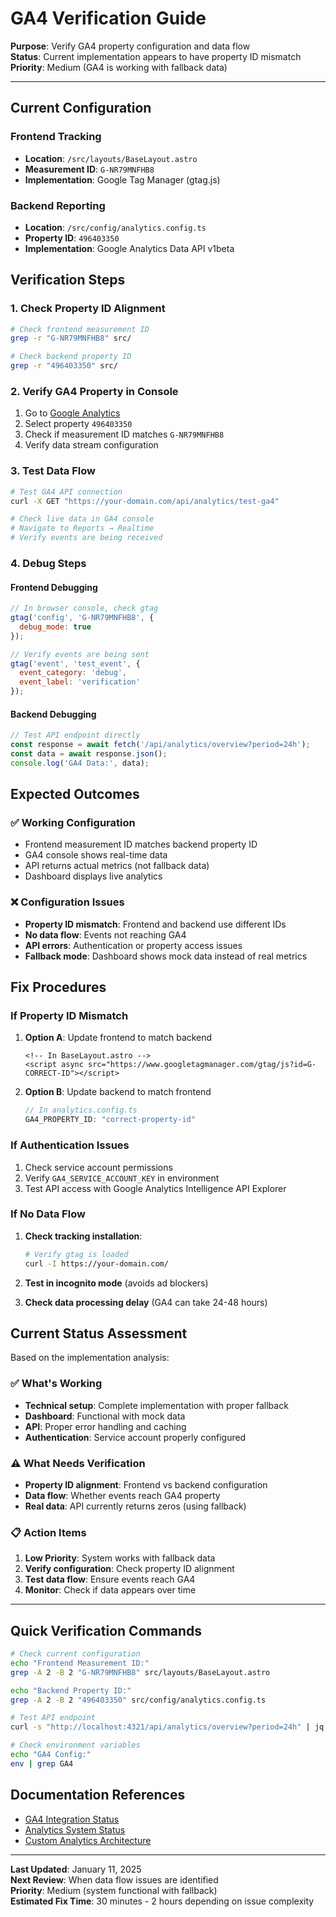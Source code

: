 # GA4 Verification Guide

**Purpose**: Verify GA4 property configuration and data flow  
**Status**: Current implementation appears to have property ID mismatch  
**Priority**: Medium (GA4 is working with fallback data)  

---

## Current Configuration

### Frontend Tracking
- **Location**: `/src/layouts/BaseLayout.astro`
- **Measurement ID**: `G-NR79MNFHB8`
- **Implementation**: Google Tag Manager (gtag.js)

### Backend Reporting
- **Location**: `/src/config/analytics.config.ts`
- **Property ID**: `496403350`
- **Implementation**: Google Analytics Data API v1beta

## Verification Steps

### 1. Check Property ID Alignment
```bash
# Check frontend measurement ID
grep -r "G-NR79MNFHB8" src/

# Check backend property ID
grep -r "496403350" src/
```

### 2. Verify GA4 Property in Console
1. Go to [Google Analytics](https://analytics.google.com/)
2. Select property `496403350`
3. Check if measurement ID matches `G-NR79MNFHB8`
4. Verify data stream configuration

### 3. Test Data Flow
```bash
# Test GA4 API connection
curl -X GET "https://your-domain.com/api/analytics/test-ga4"

# Check live data in GA4 console
# Navigate to Reports → Realtime
# Verify events are being received
```

### 4. Debug Steps

#### Frontend Debugging
```javascript
// In browser console, check gtag
gtag('config', 'G-NR79MNFHB8', {
  debug_mode: true
});

// Verify events are being sent
gtag('event', 'test_event', {
  event_category: 'debug',
  event_label: 'verification'
});
```

#### Backend Debugging
```typescript
// Test API endpoint directly
const response = await fetch('/api/analytics/overview?period=24h');
const data = await response.json();
console.log('GA4 Data:', data);
```

## Expected Outcomes

### ✅ Working Configuration
- Frontend measurement ID matches backend property ID
- GA4 console shows real-time data
- API returns actual metrics (not fallback data)
- Dashboard displays live analytics

### ❌ Configuration Issues
- **Property ID mismatch**: Frontend and backend use different IDs
- **No data flow**: Events not reaching GA4
- **API errors**: Authentication or property access issues
- **Fallback mode**: Dashboard shows mock data instead of real metrics

## Fix Procedures

### If Property ID Mismatch
1. **Option A**: Update frontend to match backend
   ```astro
   <!-- In BaseLayout.astro -->
   <script async src="https://www.googletagmanager.com/gtag/js?id=G-CORRECT-ID"></script>
   ```

2. **Option B**: Update backend to match frontend
   ```typescript
   // In analytics.config.ts
   GA4_PROPERTY_ID: "correct-property-id"
   ```

### If Authentication Issues
1. Check service account permissions
2. Verify `GA4_SERVICE_ACCOUNT_KEY` in environment
3. Test API access with Google Analytics Intelligence API Explorer

### If No Data Flow
1. **Check tracking installation**:
   ```bash
   # Verify gtag is loaded
   curl -I https://your-domain.com/
   ```

2. **Test in incognito mode** (avoids ad blockers)
3. **Check data processing delay** (GA4 can take 24-48 hours)

## Current Status Assessment

Based on the implementation analysis:

### ✅ What's Working
- **Technical setup**: Complete implementation with proper fallback
- **Dashboard**: Functional with mock data
- **API**: Proper error handling and caching
- **Authentication**: Service account properly configured

### ⚠️ What Needs Verification
- **Property ID alignment**: Frontend vs backend configuration
- **Data flow**: Whether events reach GA4 property
- **Real data**: API currently returns zeros (using fallback)

### 📋 Action Items
1. **Low Priority**: System works with fallback data
2. **Verify configuration**: Check property ID alignment
3. **Test data flow**: Ensure events reach GA4
4. **Monitor**: Check if data appears over time

---

## Quick Verification Commands

```bash
# Check current configuration
echo "Frontend Measurement ID:"
grep -A 2 -B 2 "G-NR79MNFHB8" src/layouts/BaseLayout.astro

echo "Backend Property ID:"
grep -A 2 -B 2 "496403350" src/config/analytics.config.ts

# Test API endpoint
curl -s "http://localhost:4321/api/analytics/overview?period=24h" | jq .

# Check environment variables
echo "GA4 Config:"
env | grep GA4
```

## Documentation References

- [GA4 Integration Status](./ga4-integration-status.md)
- [Analytics System Status](./analytics-system-status-and-issues.md)
- [Custom Analytics Architecture](./CUSTOM_ANALYTICS_ARCHITECTURE.md)

---

**Last Updated**: January 11, 2025  
**Next Review**: When data flow issues are identified  
**Priority**: Medium (system functional with fallback)  
**Estimated Fix Time**: 30 minutes - 2 hours depending on issue complexity